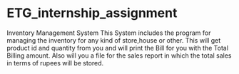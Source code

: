 # ETG_internship_assignment
Inventory Management System
This System includes the program for managing the inventory for any kind of store,house or other.
This will get product id and quantity from you and will print the Bill for you with the Total Billing amount.
Also will you a file for the sales report in which the total sales in terms of rupees will be stored.
